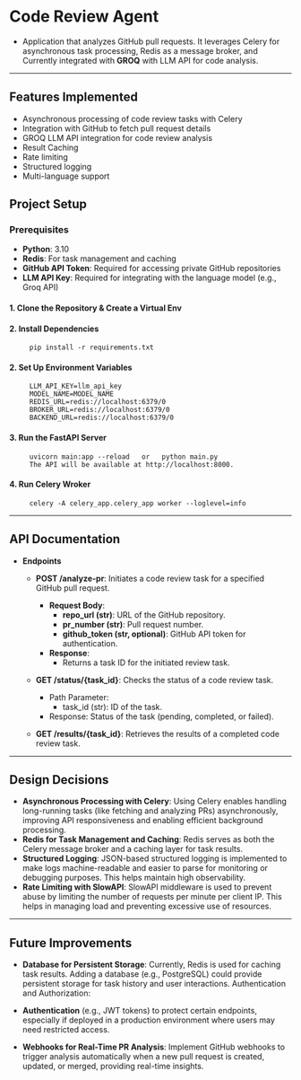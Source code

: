 # Code Review Agent
- Application that analyzes GitHub pull requests. It leverages Celery for asynchronous task processing, Redis as a message broker, and Currently integrated with **GROQ** with LLM API for code analysis. 
---
## Features Implemented

- Asynchronous processing of code review tasks with Celery
- Integration with GitHub to fetch pull request details
- GROQ LLM API integration for code review analysis
- Result Caching 
- Rate limiting 
- Structured logging 
- Multi-language support
## Project Setup
### Prerequisites

- **Python**: 3.10
- **Redis**: For task management and caching
- **GitHub API Token**: Required for accessing private GitHub repositories
- **LLM API Key**: Required for integrating with the language model (e.g., Groq API)

#### 1. Clone the Repository & Create a Virtual Env
#### 2. Install Dependencies 
         pip install -r requirements.txt
#### 2. Set Up Environment Variables 
         LLM_API_KEY=llm_api_key
         MODEL_NAME=MODEL_NAME
         REDIS_URL=redis://localhost:6379/0
         BROKER_URL=redis://localhost:6379/0
         BACKEND_URL=redis://localhost:6379/0
#### 3. Run the FastAPI Server
         uvicorn main:app --reload   or   python main.py
         The API will be available at http://localhost:8000.
#### 4. Run Celery Wroker
         celery -A celery_app.celery_app worker --loglevel=info
---
## API Documentation
- **Endpoints**
     - **POST /analyze-pr**: Initiates a code review task for a specified GitHub pull request.
       - **Request Body**:
            - **repo_url (str)**: URL of the GitHub repository.
            - **pr_number (str)**: Pull request number.
            - **github_token (str, optional)**: GitHub API token for authentication.
       - **Response**: 
            - Returns a task ID for the initiated review task.

     - **GET /status/{task_id}**: Checks the status of a code review task.
          - Path Parameter:
               - task_id (str): ID of the task.
          - Response: Status of the task (pending, completed, or failed).
     - **GET /results/{task_id}**: Retrieves the results of a completed code review task.
---
## Design Decisions
   - **Asynchronous Processing with Celery**: Using Celery enables handling long-running tasks (like fetching and analyzing PRs) asynchronously, improving API responsiveness and enabling efficient background processing.
   - **Redis for Task Management and Caching**: Redis serves as both the Celery message broker and a caching layer for task results. 
   - **Structured Logging**: JSON-based structured logging is implemented to make logs machine-readable and easier to parse for monitoring or debugging purposes. This helps maintain high observability.
   - **Rate Limiting with SlowAPI**: SlowAPI middleware is used to prevent abuse by limiting the number of requests per minute per client IP. This helps in managing load and preventing excessive use of resources.
---
## Future Improvements
   - **Database for Persistent Storage**: Currently, Redis is used for caching task results. Adding a database (e.g., PostgreSQL) could provide persistent storage for task history and user interactions.
Authentication and Authorization:

   - **Authentication** (e.g., JWT tokens) to protect certain endpoints, especially if deployed in a production environment where users may need restricted access.
   - **Webhooks for Real-Time PR Analysis**: Implement GitHub webhooks to trigger analysis automatically when a new pull request is created, updated, or merged, providing real-time insights.
